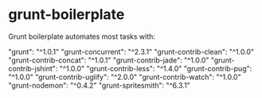 # grunt-boilerplate

Grunt boilerplate automates most tasks with:

"grunt": "^1.0.1"
"grunt-concurrent": "^2.3.1"
"grunt-contrib-clean": "^1.0.0"
"grunt-contrib-concat": "^1.0.1"
"grunt-contrib-jade": "^1.0.0"
"grunt-contrib-jshint": "^1.0.0"
"grunt-contrib-less": "^1.4.0"
"grunt-contrib-pug": "^1.0.0"
"grunt-contrib-uglify": "^2.0.0"
"grunt-contrib-watch": "^1.0.0"
"grunt-nodemon": "^0.4.2"
"grunt-spritesmith": "^6.3.1"
